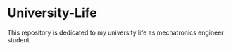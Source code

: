 # University-Life
This repository is dedicated to my university life as mechatronics engineer student
